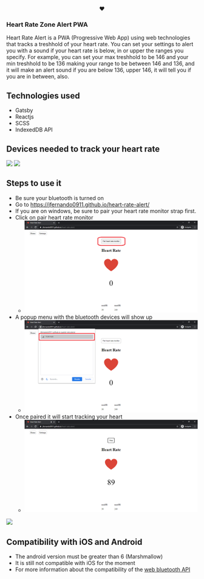 <p align="center">❤</p>

### Heart Rate Zone Alert PWA

Heart Rate Alert is a PWA (Progressive Web App) using web technologies that tracks a treshhold of your heart rate. You can set your settings to alert you with a sound if your heart rate is below, in or upper the ranges you specify. For example, you can set your max treshhold to be 146 and your min treshhold to be 136 making your range to be between 146 and 136, and it will make an alert sound if you are below 136, upper 146, it will tell you if you are in between, also.

## Technologies used

* Gatsby
* Reactjs
* SCSS
* IndexedDB API

## Devices needed to track your heart rate

![](https://i.imgur.com/AXTPDtN.png)
![](https://i.imgur.com/a5nBQ3o.png)



## Steps to use it

* Be sure your bluetooth is turned on
* Go to https://jfernando0911.github.io/heart-rate-alert/
* If you are on windows, be sure to pair your heart rate monitor strap first.
* Click on pair heart rate monitor
    *  ![alt text](static/pairing_device.png)
* A popup menu with the bluetooth devices will show up
    *  ![alt text](static/selecting_device.png)
* Once paired it will start tracking your heart
    *  ![alt text](static/it_will_track_heart_rate.png)

![](https://media1.giphy.com/media/h3VvLHPrjfuB2U91vg/giphy.gif)


## Compatibility with iOS and Android

* The android version must be greater than 6 (Marshmallow)
* It is still not compatible with iOS for the moment
* For more information about the compatibility of the [web bluetooth API](https://github.com/WebBluetoothCG/web-bluetooth/blob/master/implementation-status.md) 

